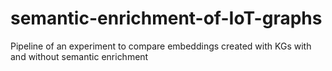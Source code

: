# semantic-enrichment-of-IoT-graphs
 Pipeline of an experiment to compare embeddings created with KGs with and without semantic enrichment
